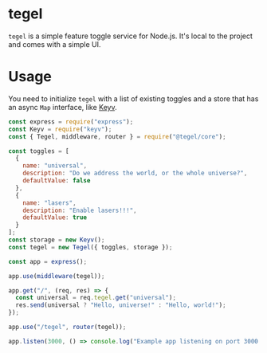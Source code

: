 # tegel

`tegel` is a simple feature toggle service for Node.js. It's local to the project and comes with a simple UI.

# Usage

You need to initialize `tegel` with a list of existing toggles and a store that has an async `Map` interface, like [Keyv](https://github.com/lukechilds/keyv).

```javascript
const express = require("express");
const Keyv = require("keyv");
const { Tegel, middleware, router } = require("@tegel/core");

const toggles = [
  {
    name: "universal",
    description: "Do we address the world, or the whole universe?",
    defaultValue: false
  },
  {
    name: "lasers",
    description: "Enable lasers!!!",
    defaultValue: true
  }
];
const storage = new Keyv();
const tegel = new Tegel({ toggles, storage });

const app = express();

app.use(middleware(tegel));

app.get("/", (req, res) => {
  const universal = req.tegel.get("universal");
  res.send(universal ? "Hello, universe!" : "Hello, world!");
});

app.use("/tegel", router(tegel));

app.listen(3000, () => console.log("Example app listening on port 3000!"));
```
